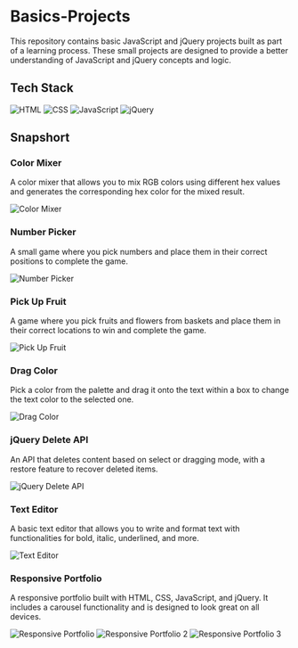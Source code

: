 # Basics-Projects

This repository contains basic JavaScript and jQuery projects built as part of a learning process. These small projects are designed to provide a better understanding of JavaScript and jQuery concepts and logic.

## Tech Stack

![HTML](https://img.shields.io/badge/HTML-E34F26?style=flat&logo=html5&logoColor=white)
![CSS](https://img.shields.io/badge/CSS-1572B6?style=flat&logo=css3&logoColor=white)
![JavaScript](https://img.shields.io/badge/JavaScript-F7DF1E?style=flat&logo=javascript&logoColor=black)
![jQuery](https://img.shields.io/badge/jQuery-0769AD?style=flat&logo=jquery&logoColor=white)

## Snapshort

### Color Mixer

A color mixer that allows you to mix RGB colors using different hex values and generates the corresponding hex color for the mixed result.

![Color Mixer](https://github.com/user-attachments/assets/b1c6b24e-925b-4d9b-a387-7ed73e358a93)

### Number Picker

A small game where you pick numbers and place them in their correct positions to complete the game.

![Number Picker](https://github.com/user-attachments/assets/b5ce565c-10f5-4bd4-bc78-11884f8ba869)

### Pick Up Fruit

A game where you pick fruits and flowers from baskets and place them in their correct locations to win and complete the game.

![Pick Up Fruit](https://github.com/user-attachments/assets/a1227c98-0d6f-4e34-bb6a-f6057a7a81bc)

### Drag Color

Pick a color from the palette and drag it onto the text within a box to change the text color to the selected one.

![Drag Color](https://github.com/user-attachments/assets/dd4a7739-bd0f-43d7-b377-ea152ac0f60d)

### jQuery Delete API

An API that deletes content based on select or dragging mode, with a restore feature to recover deleted items.

![jQuery Delete API](https://github.com/user-attachments/assets/efa9962b-1a22-4794-99c8-11f3e02dae3f)

### Text Editor

A basic text editor that allows you to write and format text with functionalities for bold, italic, underlined, and more.

![Text Editor](https://github.com/user-attachments/assets/617c0a2b-3fdb-4410-8410-64b2314b3bcc)

### Responsive Portfolio

A responsive portfolio built with HTML, CSS, JavaScript, and jQuery. It includes a carousel functionality and is designed to look great on all devices.

![Responsive Portfolio](https://github.com/user-attachments/assets/579b280e-4338-4594-8193-422a76009ad9)
![Responsive Portfolio 2](https://github.com/user-attachments/assets/0a6d3527-5b70-4742-99da-84ccce9f2df0)
![Responsive Portfolio 3](https://github.com/user-attachments/assets/869ad69d-cd79-4c3f-a847-985c3a111f12)
